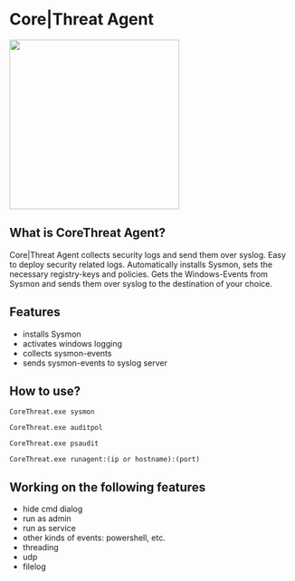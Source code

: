 # Core|Threat Agent
<img src="https://corethreat.net/assets/img/logo.png" height="300px"> 

## What is CoreThreat Agent?
Core|Threat Agent collects security logs and send them over syslog.
Easy to deploy security related logs.
Automatically installs Sysmon, sets the necessary registry-keys and policies.
Gets the Windows-Events from Sysmon and sends them over syslog to the destination of your choice.

## Features
+ installs Sysmon
+ activates windows logging
+ collects sysmon-events
+ sends sysmon-events to syslog server

## How to use?
<code>CoreThreat.exe sysmon</code>

<code>CoreThreat.exe auditpol</code>

<code>CoreThreat.exe psaudit</code>

<code>CoreThreat.exe runagent:(ip or hostname):(port)</code>

  
## Working on the following features
- hide cmd dialog
- run as admin
- run as service
- other kinds of events: powershell, etc.
- threading
- udp
- filelog
